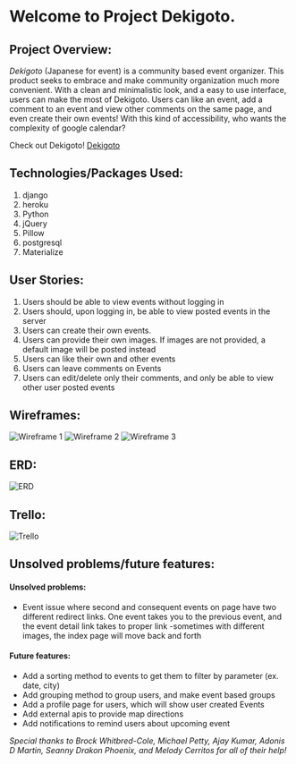 # Welcome to Project Dekigoto.

## Project Overview:
*Dekigoto* (Japanese for event) is a community based event organizer. This product seeks to embrace and make community organization much more convenient. With a clean and minimalistic look, and a easy to use interface, users can make the most of Dekigoto. Users can like an event, add a comment to an event and view other comments on the same page, and even create their own events! With this kind of accessibility, who wants the complexity of google calendar?

Check out Dekigoto!
[Dekigoto](https://dekigoto-ss.herokuapp.com/)


## Technologies/Packages Used:
1. django
2. heroku
3. Python
4. jQuery
5. Pillow
6. postgresql
7. Materialize


## User Stories:
1. Users should be able to view events without logging in
2. Users should, upon logging in, be able to view posted events in the server
3. Users can create their own events.
  1. Users can provide their own images. If images are not provided, a default image will be posted instead
4. Users can like their own and other events
5. Users can leave comments on Events
6. Users can edit/delete only their comments, and only be able to view other user posted events

## Wireframes:
![Wireframe 1](https://imgur.com/xj6X1DY.jpg)
![Wireframe 2](https://imgur.com/gVis9mx.jpg)
![Wireframe 3](https://imgur.com/vT3EzaN.jpg)
## ERD:
![ERD](https://imgur.com/n6CyNGE.jpg)
## Trello:
![Trello](https://imgur.com/PItGNYr.png)

## Unsolved problems/future features:

#### Unsolved problems:
- Event issue where second and consequent events on page have two different redirect links. One event takes you to the previous event, and the event detail link takes to proper link
-sometimes with different images, the index page will move back and forth

#### Future features:
- Add a sorting method to events to get them to filter by parameter (ex. date, city)
- Add grouping method to group users, and make event based groups
- Add a profile page for users, which will show user created Events
- Add external apis to provide map directions
- Add notifications to remind users about upcoming event

*Special thanks to Brock Whitbred-Cole, Michael Petty, Ajay Kumar, Adonis D Martin, Seanny Drakon Phoenix, and Melody Cerritos for all of their help!*
